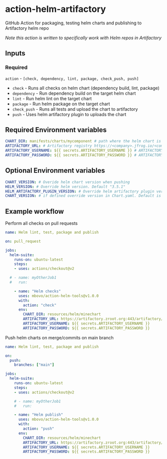 # action-helm-artifactory

GitHub Action for packaging, testing helm charts and publishing to Artifactory helm repo

_Note this action is written to specifically work with Helm repos in Artifactory_

## Inputs

### Required

`action` - `[check, dependency, lint, package, check_push, push]`

- `check` - Runs all checks on helm chart (dependency build, lint, package)
- `dependency` - Run dependency build on the target helm chart
- `lint` - Run helm lint on the target chart
- `package` - Run helm package on the target chart
- `check_push` - Runs all tests and upload the chart to artifactory
- `push` - Uses helm artifactory plugin to uploads the chart

## Required Environment variables

```yaml
CHART_DIR: manifests/charts/mycomponent # path where the helm chart is located
ARTIFACTORY_URL: # Artifactory registry https://<company>.jfrog.io/<company>
ARTIFACTORY_USERNAME: ${{ secrets.ARTIFACTORY_USERNAME }} # ARTIFACTORY_USERNAME (Artifactory username) must be set in GitHub Repo secrets
ARTIFACTORY_PASSWORD: ${{ secrets.ARTIFACTORY_PASSWORD }} # ARTIFACTORY_PASSWORD (Artifactory api key) must be set in GitHub Repo secrets
```

## Optional Environment variables

```yaml
CHART_VERSION: # Overide helm chart version when pushing
HELM_VERSION: # Override helm version. Default "3.5.1"
HELM_ARTIFACTORY_PLUGIN_VERSION: # Override helm artifactory plugin version. Default "v1.0.2"
CHART_VERSION: # if defined override version in Chart.yaml. Default is unset
```

## Example workflow

Perform all checks on pull requests

```yaml
name: Helm lint, test, package and publish

on: pull_request

jobs:
  helm-suite:
    runs-on: ubuntu-latest
    steps:
    - uses: actions/checkout@v2

  # - name: myOtherJob1
  #   run:

    - name: "Helm checks"
      uses: mbovo/action-helm-tools@v1.0.0
      with:
        action: "check"
      env:
        CHART_DIR: resources/helm/minechart
        ARTIFACTORY_URL: https://artifactory.zroot.org:443/artifactory/helm-local/
        ARTIFACTORY_USERNAME: ${{ secrets.ARTIFACTORY_USERNAME }}
        ARTIFACTORY_PASSWORD: ${{ secrets.ARTIFACTORY_PASSWORD }}
```

Push helm charts on merge/commits on main branch

```yaml
name: Helm lint, test, package and publish

on:
  push:
    branches: ["main"]

jobs:
  helm-suite:
    runs-on: ubuntu-latest
    steps:
    - uses: actions/checkout@v2

    # - name: myOtherJob1
    #   run:

    - name: "Helm publish"
      uses: mbovo/action-helm-tools@v1.0.0
      with:
        action: "push"
      env:
        CHART_DIR: resources/helm/minechart
        ARTIFACTORY_URL: https://artifactory.zroot.org:443/artifactory/helm-local/
        ARTIFACTORY_USERNAME: ${{ secrets.ARTIFACTORY_USERNAME }}
        ARTIFACTORY_PASSWORD: ${{ secrets.ARTIFACTORY_PASSWORD }}
```
